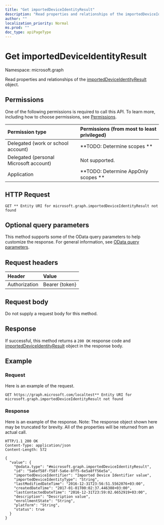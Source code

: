 ```yaml
---
title: "Get importedDeviceIdentityResult"
description: "Read properties and relationships of the importedDeviceIdentityResult object."
author: ""
localization_priority: Normal
ms.prod: ""
doc_type: apiPageType
---
```


# Get importedDeviceIdentityResult

Namespace: microsoft.graph

Read properties and relationships of the [importedDeviceIdentityResult](../resources/importeddeviceidentityresult.md) object.

## Permissions
One of the following permissions is required to call this API. To learn more, including how to choose permissions, see [Permissions](/concepts/permissions-reference.md).

|Permission type|Permissions (from most to least privileged)|
|:---|:---|
|Delegated (work or school account)|**TODO: Determine scopes **|
|Delegated (personal Microsoft account)|Not supported.|
|Application|**TODO: Determine AppOnly scopes **|

## HTTP Request
<!-- {
  "blockType": "ignored"
}
-->
``` http
GET ** Entity URI for microsoft.graph.importedDeviceIdentityResult not found
```

## Optional query parameters
This method supports some of the OData query parameters to help customize the response. For general information, see [OData query parameters](/graph/query-parameters).

## Request headers
|Header|Value|
|:---|:---|
|Authorization|Bearer {token}|

## Request body
Do not supply a request body for this method.

## Response
If successful, this method returns a `200 OK` response code and [importedDeviceIdentityResult](../resources/importeddeviceidentityresult.md) object in the response body.

## Example

### Request
Here is an example of the request.
<!-- {
  "blockType": "request",
  "name": "get_importeddeviceidentityresult"
}
-->
``` http
GET https://graph.microsoft.com/localtest** Entity URI for microsoft.graph.importedDeviceIdentityResult not found
```

### Response
Here is an example of the response. Note: The response object shown here may be truncated for brevity. All of the properties will be returned from an actual call.
<!-- {
  "blockType": "response",
  "truncated": true,
  "@odata.type": "microsoft.graph.importedDeviceIdentityResult"
}
-->
``` http
HTTP/1.1 200 OK
Content-Type: application/json
Content-Length: 572

{
  "value": {
    "@odata.type": "#microsoft.graph.importedDeviceIdentityResult",
    "id": "5a6ef58f-f58f-5a6e-8ff5-6e5a8ff56e5a",
    "importedDeviceIdentifier": "Imported Device Identifier value",
    "importedDeviceIdentityType": "String",
    "lastModifiedDateTime": "2016-12-31T23:56:51.5562076+03:00",
    "createdDateTime": "2017-01-01T00:02:37.446308+03:00",
    "lastContactedDateTime": "2016-12-31T23:59:02.6652919+03:00",
    "description": "Description value",
    "enrollmentState": "String",
    "platform": "String",
    "status": true
  }
}
```

